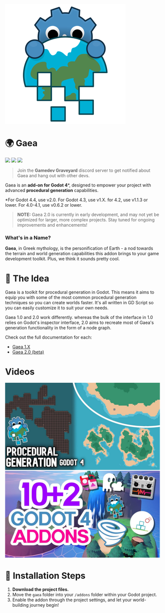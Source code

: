 ![Gaea](logo.svg)

# 🌍 Gaea

[![](https://img.shields.io/badge/BenjaTK-Follow%20me!-%23FA5C5C?style=for-the-badge&logo=itchdotio&logoColor=white
)](https://benjatk.itch.io/) [![](https://img.shields.io/badge/Docs-%239dbd4b?style=for-the-badge&logo=https%3A%2F%2Ffonts.googleapis.com%2Fcss2%3Ffamily%3DMaterial%2BSymbols%2BOutlined%3Aopsz%2Cwght%2CFILL%2CGRAD%4048%2C400%2C1%2C0&logoColor=white
)](https://benjatk.github.io/Gaea/#/) [![](https://img.shields.io/badge/-Gamedev%20Graveyard-5865f2?style=for-the-badge&logo=discord&labelColor=white)](https://discord.gg/V7UsX54V49)
> Join the **Gamedev Graveyard** discord server to get notified about Gaea and hang out with other devs.


Gaea is an **add-on for Godot 4**\*, designed to empower your project with advanced **procedural generation** capabilities.

*For Godot 4.4, use v2.0. For Godot 4.3, use v1.X. for 4.2, use v1.1.3 or lower. For 4.0-4.1, use v0.6.2 or lower.

> **NOTE:** Gaea 2.0 is currently in early development, and may not yet be optimized for larger, more complex projects. Stay tuned for ongoing improvements and enhancements!

### What's in a Name?

**Gaea**, in Greek mythology, is the personification of Earth - a nod towards the terrain and world generation capabilities this addon brings to your game development toolkit. Plus, we think it sounds pretty cool.

# 💫 The Idea
Gaea is a toolkit for procedural generation in Godot. This means it aims to equip you with some of the most common procedural generation techniques so you can create worlds faster. It's all written in GD Script so you can easily customize it to suit your own needs.

Gaea 1.0 and 2.0 work differently. whereas the bulk of the interface in 1.0 relies on Godot's inspector interface, 2.0 aims to recreate most of Gaea's generation functionality in the form of a node graph.

Check out the full documentation for each:
* [Gaea 1.X](/1.X/)
* [Gaea 2.0 (beta)](/2.0/)

# Videos

[![How to Create Procedural Generation in Godot 4](assets/devworm-thumbnail.jpg)](https://youtu.be/oB1xsCcO9wI "How to Create Procedural Generation in Godot 4")
[![10+2 AWESOME ADDONS for GODOT 4 by MrElipteach](assets/mrelipteach-thumbnail.jpg)](https://youtu.be/-FQNPCB7e3s?t=144&si=myv2OsGoLa7jiUfi "10+2 AWESOME ADDONS for GODOT 4 by MrElipteach")



# 🔧 Installation Steps

1. **Download the project files.**
2. Move the `gaea` folder into your `/addons` folder within your Godot project.
3. Enable the addon through the project settings, and let your world-building journey begin!
